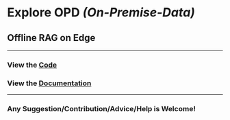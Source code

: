# Explore OPD *(On-Premise-Data)*
## Offline RAG on Edge

---

### View the [Code](./Code) 
### View the [Documentation](./Documentation) 

---

### Any Suggestion/Contribution/Advice/Help is Welcome!
